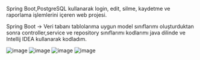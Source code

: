 Spring Boot,PostgreSQL kullanarak login, edit, silme, kaydetme ve raporlama işlemlerini içeren web projesi.

Spring Boot -> Veri tabanı tablolarıma uygun model sınıflarımı oluşturduktan sonra controller,service ve repository sınıflarımı kodlarımı java dilinde ve Intellij IDEA kullanarak kodladım.


![image](https://github.com/user-attachments/assets/f731abfb-e0b9-4b50-a2e5-035e1cc5772e)
![image](https://github.com/user-attachments/assets/058c00e3-6fad-4f11-9d3e-e4fcf165bb46)
![image](https://github.com/user-attachments/assets/a03e6979-aebc-4c19-b1b7-14a6e491339f)
![image](https://github.com/user-attachments/assets/048274ef-c927-4c33-a57d-b1fc691bbaa0)
